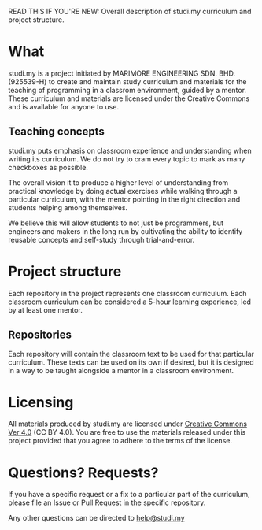 READ THIS IF YOU'RE NEW: Overall description of studi.my curriculum and project structure.

# What
studi.my is a project initiated by MARIMORE ENGINEERING SDN. BHD. (925539-H) to create
and maintain study curriculum and materials for the teaching of programming in a classrom
environment, guided by a mentor. These curriculum and materials are licensed under the
Creative Commons and is available for anyone to use.

## Teaching concepts
studi.my puts emphasis on classroom experience and understanding when
writing its curriculum. We do not try to cram every topic to mark as many
checkboxes as possible.

The overall vision it to produce a higher level of understanding from practical
knowledge by doing actual exercises while walking through a particular curriculum,
with the mentor pointing in the right direction and students helping among themselves.

We believe this will allow students to not just be programmers, but engineers
and makers in the long run by cultivating the ability to identify reusable
concepts and self-study through trial-and-error.

# Project structure
Each repository in the project represents one classroom curriculum. Each
classroom curriculum can be considered a 5-hour learning experience, led by at
least one mentor.

## Repositories
Each repository will contain the classroom text to be used for that particular
curriculum. These texts can be used on its own if desired, but it is designed in
a way to be taught alongside a mentor in a classroom environment.

# Licensing
All materials produced by studi.my are licensed under [Creative Commons Ver
4.0](https://creativecommons.org/licenses/by/4.0/)
(CC BY 4.0). You are free to use the materials released under this project provided that
you agree to adhere to the  terms of the license.

# Questions? Requests?
If you have a specific request or a fix to a particular part of the curriculum,
please file an Issue or Pull Request in the specific repository.

Any other questions can be directed to help@studi.my

